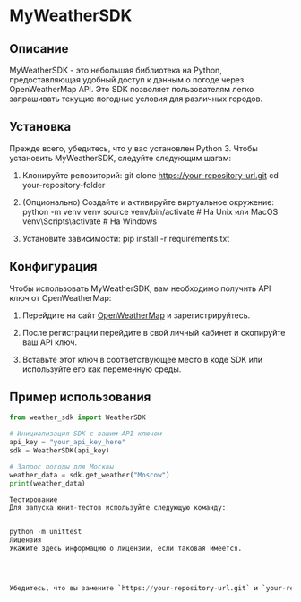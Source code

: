 # MyWeatherSDK

## Описание
MyWeatherSDK - это небольшая библиотека на Python, предоставляющая удобный доступ к данным о погоде через OpenWeatherMap API. Это SDK позволяет пользователям легко запрашивать текущие погодные условия для различных городов.

## Установка

Прежде всего, убедитесь, что у вас установлен Python 3. Чтобы установить MyWeatherSDK, следуйте следующим шагам:

1. Клонируйте репозиторий:
    git clone https://your-repository-url.git
    cd your-repository-folder

2. (Опционально) Создайте и активируйте виртуальное окружение:
    python -m venv venv
    source venv/bin/activate # На Unix или MacOS
    venv\Scripts\activate # На Windows

3. Установите зависимости:
    pip install -r requirements.txt


  ## Конфигурация

Чтобы использовать MyWeatherSDK, вам необходимо получить API ключ от OpenWeatherMap:

1. Перейдите на сайт [OpenWeatherMap](https://openweathermap.org/) и зарегистрируйтесь.

2. После регистрации перейдите в свой личный кабинет и скопируйте ваш API ключ.

3. Вставьте этот ключ в соответствующее место в коде SDK или используйте его как переменную среды.

## Пример использования

```python
from weather_sdk import WeatherSDK

# Инициализация SDK с вашим API-ключом
api_key = "your_api_key_here"
sdk = WeatherSDK(api_key)

# Запрос погоды для Москвы
weather_data = sdk.get_weather("Moscow")
print(weather_data)

Тестирование
Для запуска юнит-тестов используйте следующую команду:


python -m unittest
Лицензия
Укажите здесь информацию о лицензии, если таковая имеется.




Убедитесь, что вы замените `https://your-repository-url.git` и `your-repository-folder` на соответствующие URL и название вашего репозитория. Важно также обеспечить наличие файла `requirements.txt` с перечнем необходимых для установки зависимостей.
